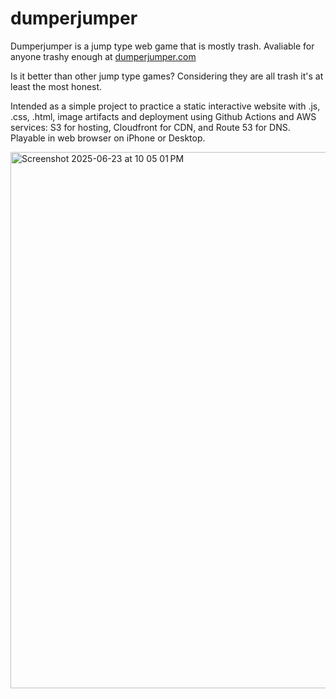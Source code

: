# dumperjumper
Dumperjumper is a jump type web game that is mostly trash. Avaliable for anyone trashy enough at [dumperjumper.com](dumperjumper.com)

Is it better than other jump type games? Considering they are all trash it's at least the most honest.

Intended as a simple project to practice a static interactive website with .js, .css, .html, image artifacts and deployment using Github Actions and AWS services: S3 for hosting, Cloudfront for CDN, and Route 53 for DNS. Playable in web browser on iPhone or Desktop. 

<img width="858" alt="Screenshot 2025-06-23 at 10 05 01 PM" src="https://github.com/user-attachments/assets/3ff25df3-e46b-4985-8550-6f07f5345e8c" />

